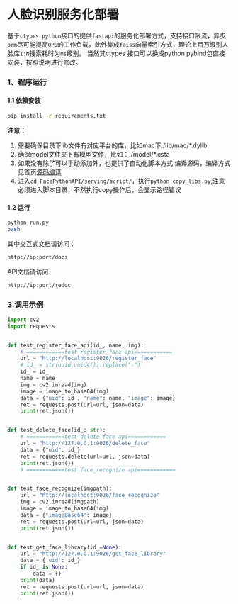 # 人脸识别服务化部署

基于`ctypes python`接口的提供`fastapi`的服务化部署方式，支持接口限流，异步`orm`尽可能提高`QPS`的工作负载，此外集成`faiss`向量索引方式，理论上百万级别人脸库`1:N`搜索耗时为`ms`级别。
当然其ctypes 接口可以换成python pybind包直接安装，按照说明进行修改。

### 1、程序运行

#### 1.1 依赖安装

```bash
pip install -r requirements.txt
```

**注意：**

1. 需要确保目录下lib文件有对应平台的库，比如mac下./lib/mac/*.dylib
2. 确保model文件夹下有模型文件，比如：./model/*.csta
3. 如果没有除了可以手动添加外，也提供了自动化脚本方式 编译源码，编译方式见首页[源码编译](../README.md)
4. 进入`cd FacePythonAPI/serving/script/`，执行`python copy_libs.py`,注意必须进入脚本目录，不然执行copy操作后，会显示路径错误

#### 1.2 运行

```bash
python run.py
bash
```

其中交互式文档请访问：

```bash
http://ip:port/docs
```

API文档请访问

```bash
http://ip:port/redoc
```

### 3.调用示例

```python
import cv2
import requests


def test_register_face_api(id_, name, img):
    # ============test register_face api============
    url = "http://localhost:9026/register_face"
    # id_ = str(uuid.uuid4()).replace("-")
    id_ = id_
    name = name
    img = cv2.imread(img)
    image = image_to_base64(img)
    data = {"uid": id_, "name": name, "image": image}
    ret = requests.post(url=url, json=data)
    print(ret.json())


def test_delete_face(id_: str):
    # ============test delete_face api============
    url = "http://127.0.0.1:9026/delete_face"
    data = {"uid": id_}
    ret = requests.delete(url=url, json=data)
    print(ret.json())
    # ============test face_recognize api============


def test_face_recognize(imgpath):
    url = "http://localhost:9026/face_recognize"
    img = cv2.imread(imgpath)
    image = image_to_base64(img)
    data = {"imageBase64": image}
    ret = requests.post(url=url, json=data)
    print(ret.json())


def test_get_face_library(id_=None):
    url = "http://127.0.0.1:9026/get_face_library"
    data = {'uid': id_}
    if id_ is None:
        data = {}
    print(data)
    ret = requests.post(url=url, json=data)
    print(ret.json())
```





